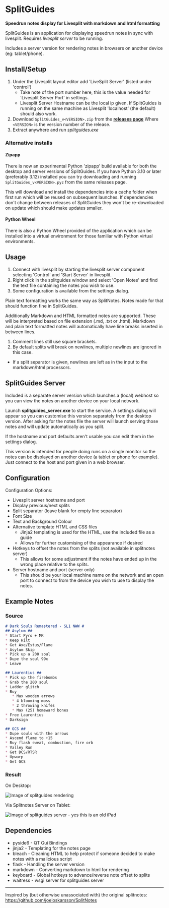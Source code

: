 # SplitGuides #

**Speedrun notes display for Livesplit with markdown and html formatting**

SplitGuides is an application for displaying speedrun notes in sync with livesplit.
Requires *livesplit server* to be running.

Includes a server version for rendering notes in browsers on another device 
(eg: tablet/phone).

## Install/Setup ##

1. Under the Livesplit layout editor add 'LiveSplit Server' (listed under 'control')
   * Take note of the port number here, this is the value needed for 
     'Livesplit Server Port' in settings.
   * Livesplit Server Hostname can be the local ip given. If SplitGuides is running
     on the same machine as Livesplit 'localhost' (the default) should also work.
2. Download `SplitGuides_v<VERSION>.zip` from the 
   [**releases page**](https://github.com/DavidCEllis/SplitGuides/releases)
   Where `<VERSION>` is the version number of the release.
3. Extract anywhere and run *splitguides.exe*

### Alternative installs ###

#### Zipapp ####

There is now an experimental Python 'zipapp' build available for both the desktop and
server versions of SplitGuides. If you have Python 3.10 or later (preferably 3.12)
installed you can try downloading and running `SplitGuides_v<VERSION>.pyz` from the
same releases page.

This will download and install the dependencies into a cache folder when first run
which will be reused on subsequent launches. If dependencies don't change between
releases of SplitGuides they won't be re-downloaded on update which should make
updates smaller.

#### Python Wheel ####

There is also a Python Wheel provided of the application which can be installed into
a virtual environment for those familiar with Python virtual environments.

## Usage ##

1. Connect with livesplit by starting the livesplit server component selecting 
   'Control' and 'Start Server' in livesplit.
2. Right click in the splitguides window and select 'Open Notes' and find the text file
   containing the notes you wish to use.
3. Some configuration is available from the settings dialog.
   
Plain text formatting works the same way as SplitNotes. 
Notes made for that should function fine in SplitGuides. 

Additionally Markdown and HTML formatted notes are supported.
These will be interpreted based on file extension (.md, .txt or .html).
Markdown and plain text formatted notes will automatically have line breaks 
inserted in between lines.

1. Comment lines still use square brackets.
2. By default splits will break on newlines, multiple newlines are ignored in this case.
  * If a split separator is given, newlines are left as in the input to the 
    markdown/html processors.
   
## SplitGuides Server ##

Included is a separate server version which launches a (local) webhost so you can view 
the notes on another device on your local network.

Launch **splitguides_server.exe** to start the service. A settings dialog will appear
so you can customise this version separately from the desktop version. After asking
for the notes file the server will launch serving those notes and will update
automatically as you split.

If the hostname and port defaults aren't usable you can edit them 
in the settings dialog.

This version is intended for people doing runs on a single monitor so the notes can be
displayed on another device (a tablet or phone for example). Just connect to the host
and port given in a web browser.
   
## Configuration ##

Configuration Options:

* Livesplit server hostname and port
* Display previous/next splits
* Split separator (leave blank for empty line separator)
* Font Size
* Text and Background Colour
* Alternative template HTML and CSS files 
   * Jinja2 templating is used for the HTML, use the included file as a guide
   * Allows for further customising of the appearance if desired
* Hotkeys to offset the notes from the splits (not available in splitnotes server)
   * This allows for some adjustment if the notes have ended up in the wrong place
     relative to the splits.
* Server hostname and port (server only)
   * This should be your local machine name on the network and an open port to
     connect to from the device you wish to use to display the notes.

## Example Notes ##

### Source ###

```markdown
# Dark Souls Remastered - SL1 NWW #
## Asylum ##
* Start Pyro + MK
* Keep Hilt
* Get Axe/Estus/Flame
* Asylum Skip
* Pick up a 200 soul
* Dupe the soul 99x
* Leave

## Laurentius ##
* Pick up the firebombs
* Grab the 200 soul
* Ladder glitch
* Buy 
   * Max wooden arrows
   * 4 blooming moss
   * 2 throwing knifes
   * Max (25) homeward bones
* Free Laurentius
* Darksign

## GCS ##
* Dupe souls with the arrows
* Ascend flame to +15
* Buy flash sweat, combustion, fire orb
* Valley Run
* Get DCS/RTSR
* Upwarp
* Get GCS
```

### Result ###

On Desktop:

![Image of splitguides rendering](resources/splits_example.png)

Via Splitnotes Server on Tablet:

![Image of splitguides server - yes this is an old iPad](resources/splitguides_server_example.jpg)

## Dependencies ##
* pyside6 - QT Gui Bindings
* jinja2 - Templating for the notes page
* bleach - Cleaning HTML to help protect if someone decided to make notes with a malicious script
* flask - Handling the server version
* markdown - Converting markdown to html for rendering
* keyboard - Global hotkeys to advance/reverse note offset to splits
* waitress - wsgi server for splitguides server

--- 

Inspired by (but otherwise unassociated with) the original splitnotes: 
https://github.com/joeloskarsson/SplitNotes
